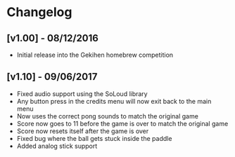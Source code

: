 # Changelog

## [v1.00] - 08/12/2016
- Initial release into the Gekihen homebrew competition

## [v1.10] - 09/06/2017
- Fixed audio support using the SoLoud library
- Any button press in the credits menu will now exit back to the main menu
- Now uses the correct pong sounds to match the original game
- Score now goes to 11 before the game is over to match the original game
- Score now resets itself after the game is over
- Fixed bug where the ball gets stuck inside the paddle
- Added analog stick support
